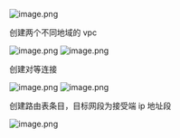 ![image.png](https://gitee.com/zhaojiedong/img/raw/master/20240904231719.png)

创建两个不同地域的 vpc

![image.png](https://gitee.com/zhaojiedong/img/raw/master/20240904231846.png)
![image.png](https://gitee.com/zhaojiedong/img/raw/master/20240904231911.png)

创建对等连接

![image.png](https://gitee.com/zhaojiedong/img/raw/master/20240904231944.png)
![image.png](https://gitee.com/zhaojiedong/img/raw/master/20240904232051.png)

创建路由表条目，目标网段为接受端 ip 地址段

![image.png](https://gitee.com/zhaojiedong/img/raw/master/20240904232203.png)
